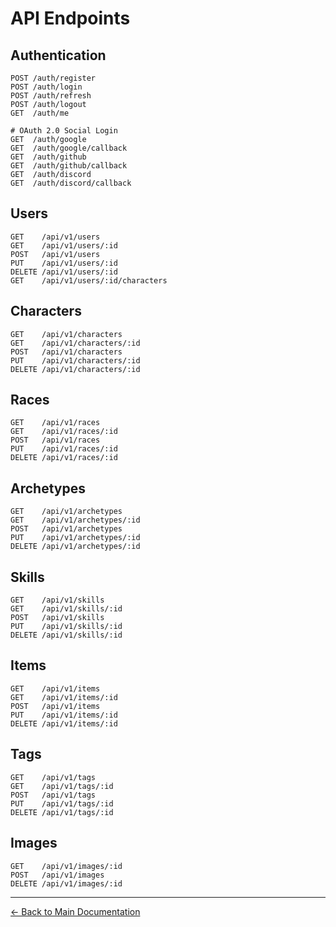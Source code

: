 # API Endpoints

## Authentication

```http
POST /auth/register
POST /auth/login
POST /auth/refresh
POST /auth/logout
GET  /auth/me

# OAuth 2.0 Social Login
GET  /auth/google
GET  /auth/google/callback
GET  /auth/github
GET  /auth/github/callback
GET  /auth/discord
GET  /auth/discord/callback
```

## Users

```http
GET    /api/v1/users
GET    /api/v1/users/:id
POST   /api/v1/users
PUT    /api/v1/users/:id
DELETE /api/v1/users/:id
GET    /api/v1/users/:id/characters
```

## Characters

```http
GET    /api/v1/characters
GET    /api/v1/characters/:id
POST   /api/v1/characters
PUT    /api/v1/characters/:id
DELETE /api/v1/characters/:id
```

## Races

```http
GET    /api/v1/races
GET    /api/v1/races/:id
POST   /api/v1/races
PUT    /api/v1/races/:id
DELETE /api/v1/races/:id
```

## Archetypes

```http
GET    /api/v1/archetypes
GET    /api/v1/archetypes/:id
POST   /api/v1/archetypes
PUT    /api/v1/archetypes/:id
DELETE /api/v1/archetypes/:id
```

## Skills

```http
GET    /api/v1/skills
GET    /api/v1/skills/:id
POST   /api/v1/skills
PUT    /api/v1/skills/:id
DELETE /api/v1/skills/:id
```

## Items

```http
GET    /api/v1/items
GET    /api/v1/items/:id
POST   /api/v1/items
PUT    /api/v1/items/:id
DELETE /api/v1/items/:id
```

## Tags

```http
GET    /api/v1/tags
GET    /api/v1/tags/:id
POST   /api/v1/tags
PUT    /api/v1/tags/:id
DELETE /api/v1/tags/:id
```

## Images

```http
GET    /api/v1/images/:id
POST   /api/v1/images
DELETE /api/v1/images/:id
```

---
[← Back to Main Documentation](../README.md)
